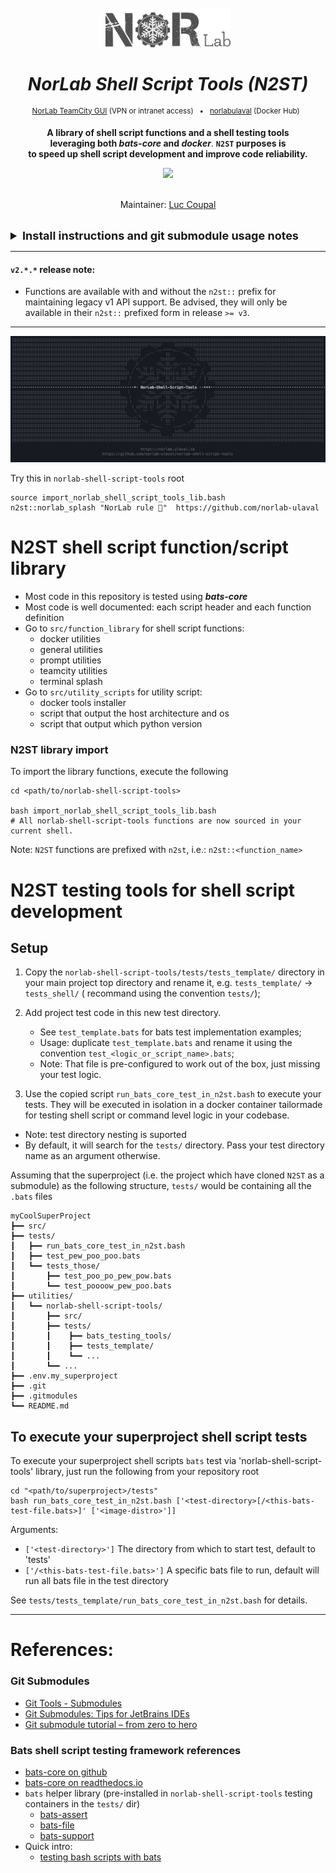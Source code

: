 <div align="center">
<br>
<br>
<a href="https://norlab.ulaval.ca">
<img src="visual/norlab_logo_acronym_dark.png" width="200">
</a>
<br>

# _NorLab Shell Script Tools (N2ST)_

</div>


[//]: # (<b>Project related link: </b> &nbsp; )

[//]: # (Project related link:)
<div align="center">
<p>
<sup>
<a href="https://http://132.203.26.125:8111">NorLab TeamCity GUI</a>
(VPN or intranet access) &nbsp; • &nbsp;  
<a href="https://hub.docker.com/repositories/norlabulaval">norlabulaval</a>
(Docker Hub) &nbsp;


</sup>
</p>  

**A library of shell script functions and a shell testing tools 
<br>
leveraging both _**bats-core**_ and _**docker**_**. **`N2ST` purposes is 
<br>
to speed up shell script development and improve code reliability.**

<img src="https://img.shields.io/static/v1?label=powered by JetBrains TeamCity&message=CI/CD&color=green?style=plastic&logo=teamcity" />

<br>
<br>

Maintainer: [Luc Coupal](https://redleader962.github.io)

</div>
<br>

<details>
  <summary style="font-weight: bolder;font-size: large;"><b> Install instructions and git submodule usage notes </b></summary>

Just clone the *norlab-shell-script-tools* as a submodule in your project repository (ie the
_superproject_), in an arbitrary directory eg.: `my-project/utilities/`.

Procedure
```bash
cd <my-project>
mkdir utilities

git submodule init

git submodule \
  add https://github.com/norlab-ulaval/norlab-shell-script-tools.git \
  utilities/norlab-shell-script-tools

# Traverse the submodule recursively to fetch any sub-submodule
git submodule update --remote --recursive --init

# Commit the submodule to your repository
git add .gitmodules
git add utilities/norlab-shell-script-tools
git commit -m 'Added norlab-shell-script-tools submodule to repository'
```

### Notes on submodule

To **clone** your repository and its submodule at the same time, use

```bash
git clone --recurse-submodules
```

Be advise, submodules are a snapshot at a specific commit of the *norlab-shell-script-tools*
repository. To **update the submodule** to its latest commit, use

```
[sudo] git submodule update --remote --recursive --init [--force]
```

Notes:

- Add the `--force` flag if you want to reset the submodule and throw away local changes to it.
  This is equivalent to performing `git checkout --force` when `cd` in the submodule root
  directory.
- Add `sudo` if you get an error such
  as `error: unable to unlink old '<name-of-a-file>': Permission denied`

To set the submodule to **point to a different branch**, use

```bash
cd <the/submodule/directory>
git checkout the_submodule_feature_branch_name
```

and use the `--recurse-submodules` flag when switching branch in your main project

```bash
cd <your/project/root>
git checkout --recurse-submodules the_feature_branch_name
```

---

### Commiting to submodule from the main project (the one where the submodule is cloned)

#### If you encounter `error: insufficient permission for adding an object to repository database ...`

```shell
# Change the `.git/objects` permissions
cd <main/project/root>/.git/objects/
chown -R $(id -un):$(id -gn) *
#       <yourname>:<yourgroup>

# Share the git repository (the submodule) with a Group
cd ../../<the/submodule/root>/
git config core.sharedRepository group
# Note: dont replace the keyword "group"
```

This should solve the problem permanently.

</details>

---

#### `v2.*.*` release note:

- Functions are available with and without the `n2st::` prefix for maintaining legacy v1 API
  support. 
  Be advised, they will only be available in their `n2st::` prefixed form in release `>= v3`. 

--- 

![](visual/N2ST_slash.jpg)

Try this in `norlab-shell-script-tools` root
```shell
source import_norlab_shell_script_tools_lib.bash
n2st::norlab_splash "NorLab rule 🦾"  https://github.com/norlab-ulaval
```


# N2ST shell script function/script library
- Most code in this repository is tested using _**bats-core**_
- Most code is well documented: each script header and each function definition 
- Go to `src/function_library` for shell script functions:
  - docker utilities
  - general utilities
  - prompt utilities
  - teamcity utilities
  - terminal splash
- Go to `src/utility_scripts` for utility script:
  - docker tools installer
  - script that output the host architecture and os 
  - script that output which python version

### N2ST library import
To import the library functions, execute the following
```shell
cd <path/to/norlab-shell-script-tools>

bash import_norlab_shell_script_tools_lib.bash
# All norlab-shell-script-tools functions are now sourced in your current shell. 
```
Note: `N2ST` functions are prefixed with `n2st`, i.e.: `n2st::<function_name>`
  

# N2ST testing tools for shell script development

## Setup

1. Copy the `norlab-shell-script-tools/tests/tests_template/` directory in your main project top
   directory and rename it, e.g. `tests_template/` → `tests_shell/` ( recommand using the
   convention `tests/`);
2. Add project test code in this new test directory.

   - See `test_template.bats` for bats test implementation examples;
   - Usage: duplicate `test_template.bats` and rename it using the
     convention `test_<logic_or_script_name>.bats`;
   - Note: That file is pre-configured to work out of the box, just missing your test logic.

3. Use the copied script `run_bats_core_test_in_n2st.bash` to execute your tests. 
   They will be executed in isolation in a docker container tailormade for testing shell script or command level logic in your codebase.

- Note: test directory nesting is suported
- By default, it will search for the `tests/` directory. Pass your test directory name as an
  argument otherwise.

Assuming that the superproject (i.e. the project which have cloned `N2ST` as a
submodule) as the following structure, `tests/` would be containing all the `.bats` files

```shell
myCoolSuperProject
┣━━ src/
┣━━ tests/
┃   ┣━━ run_bats_core_test_in_n2st.bash
┃   ┣━━ test_pew_poo_poo.bats
┃   ┗━━ tests_those/
┃       ┣━━ test_poo_po_pew_pow.bats
┃       ┗━━ test_poooow_pew_poo.bats
┣━━ utilities/
┃   ┗━━ norlab-shell-script-tools/
┃       ┣━━ src/
┃       ┣━━ tests/
┃       ┃    ┣━━ bats_testing_tools/
┃       ┃    ┣━━ tests_template/
┃       ┃    ┗━━ ...
┃       ┗━━ ...
┣━━ .env.my_superproject
┣━━ .git
┣━━ .gitmodules
┗━━ README.md
```

## To execute your superproject shell script tests

To execute your superproject shell scripts `bats` test via 'norlab-shell-script-tools' library,
just run the following from your repository root 

```shell
cd "<path/to/superproject>/tests"
bash run_bats_core_test_in_n2st.bash ['<test-directory>[/<this-bats-test-file.bats>]' ['<image-distro>']]
```

Arguments:

- `['<test-directory>']`            The directory from which to start test, default to 'tests'
- `['/<this-bats-test-file.bats>']`  A specific bats file to run, default will run all bats file in
  the test directory

See `tests/tests_template/run_bats_core_test_in_n2st.bash` for details.

---

# References:

### Git Submodules

- [Git Tools - Submodules](https://git-scm.com/book/en/v2/Git-Tools-Submodules)
- [Git Submodules: Tips for JetBrains IDEs](https://www.stevestreeting.com/2022/09/20/git-submodules-tips-for-jetbrains-ides/)
- [Git submodule tutorial – from zero to hero](https://www.augmentedmind.de/2020/06/07/git-submodule-tutorial/)

### Bats shell script testing framework references

- [bats-core on github](https://github.com/bats-core/bats-core)
- [bats-core on readthedocs.io](https://bats-core.readthedocs.io)
- `bats` helper library (pre-installed in `norlab-shell-script-tools` testing containers in
  the `tests/` dir)
  - [bats-assert](https://github.com/bats-core/bats-assert)
  - [bats-file](https://github.com/bats-core/bats-file)
  - [bats-support](https://github.com/bats-core/bats-support)
- Quick intro:
  - [testing bash scripts with bats](https://www.baeldung.com/linux/testing-bash-scripts-bats)
 
